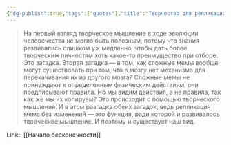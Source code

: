```yaml
---
{"dg-publish":true,"tags":["quotes"],"title":"Творчество для репликации мемов","date":"2021-09-09T12:47:00+03:00","modified_at":"2022-06-25T11:36:24+03:00","permalink":"/quotes/202109091247/","dgHomeLink":false,"dgPassFrontmatter":true}
---
```



> На первый взгляд творческое мышление в ходе эволюции человечества не могло быть полезным, потому что знания развивались слишком уж медленно, чтобы дать более творческим личностям хоть какое-то преимущество при отборе. Это загадка. Вторая загадка — в том, как сложные мемы вообще могут существовать при том, что в мозгу нет механизма для перекачивания их из другого мозга? Сложные мемы не принуждают к определенным физическим действиям, они предписывают правила. Но мы видим действия, а не правила, так как же мы их копируем? Это происходит с помощью творческого мышления. И в этом разгадка обеих загадок, ведь репликация мема без изменений — это функция, ради которой и развивалось творческое мышление. И поэтому и существует наш вид.

Link:: [[Начало бесконечности]]
